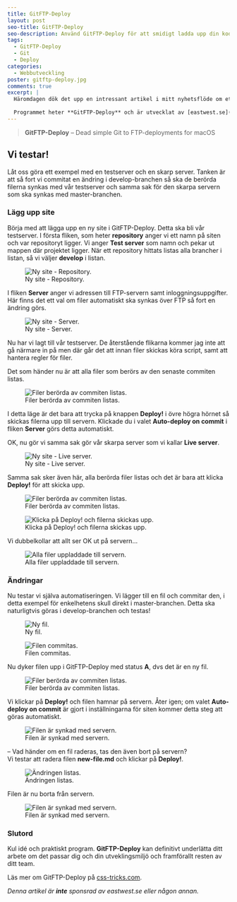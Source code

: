```yaml
---
title: GitFTP-Deploy
layout: post
seo-title: GitFTP-Deploy
seo-description: Använd GitFTP-Deploy för att smidigt ladda upp din kod.
tags:
  - GitFTP-Deploy
  - Git
  - Deploy
categories:
  - Webbutveckling
poster: gitftp-deploy.jpg
comments: true
excerpt: |
  Häromdagen dök det upp en intressant artikel i mitt nyhetsflöde om ett verktyg som lovar att automatiskt kolla en branch i ditt Git repository och synka de ändrade filerna via FTP.
  
  Programmet heter **GitFTP-Deploy** och är utvecklat av [eastwest.se](https://eastwest.se/apps/gitftpdeploy).
---
```




> **GitFTP-Deploy** – Dead simple Git to FTP-deployments for macOS

## Vi testar!

Låt oss göra ett exempel med en testserver och en skarp server. Tanken är att så fort vi commitat en ändring i develop-branchen så ska de berörda filerna synkas med vår testserver och samma sak för den skarpa servern som ska synkas med master-branchen.

### Lägg upp site

Börja med att lägga upp en ny site i GitFTP-Deploy. Detta ska bli vår testserver. I första fliken, som heter **repository** anger vi ett namn på siten och var repositoryt ligger. Vi anger **Test server** som namn och pekar ut mappen där projektet ligger. När ett repository hittats listas alla brancher i listan, så vi väljer **develop** i listan.

<figure>
  <img src="{{ site.root }}/assets/postfiles/gitftp-deploy/01.jpg" alt="Ny site - Repository." class="downscale" />
  <figcaption>Ny site - Repository.</figcaption>
</figure>

I fliken **Server** anger vi adressen till FTP-servern samt inloggningsuppgifter. Här finns det ett val om filer automatiskt ska synkas över FTP så fort en ändring görs.

<figure>
  <img src="{{ site.root }}/assets/postfiles/gitftp-deploy/02.jpg" alt="Ny site - Server." class="downscale" />
  <figcaption>Ny site - Server.</figcaption>
</figure>

Nu har vi lagt till vår testserver. De återstående flikarna kommer jag inte att gå närmare in på men där går det att innan filer skickas köra script, samt att hantera regler för filer.

Det som händer nu är att alla filer som berörs av den senaste commiten listas.

<figure>
  <img src="{{ site.root }}/assets/postfiles/gitftp-deploy/03.jpg" alt="Filer berörda av commiten listas." />
  <figcaption>Filer berörda av commiten listas.</figcaption>
</figure>

I detta läge är det bara att trycka på knappen **Deploy!** i övre högra hörnet så skickas filerna upp till servern. Klickade du i valet **Auto-deploy on commit** i fliken **Server** görs detta automatiskt.

OK, nu gör vi samma sak gör vår skarpa server som vi kallar **Live server**.

<figure>
  <img src="{{ site.root }}/assets/postfiles/gitftp-deploy/04.jpg" alt="Ny site - Live server." />
  <figcaption>Ny site - Live server.</figcaption>
</figure>

Samma sak sker även här, alla berörda filer listas och det är bara att klicka **Deploy!** för att skicka upp.

<figure>
  <img src="{{ site.root }}/assets/postfiles/gitftp-deploy/05.jpg" alt="Filer berörda av commiten listas." />
  <figcaption>Filer berörda av commiten listas.</figcaption>
</figure>

<figure>
  <img src="{{ site.root }}/assets/postfiles/gitftp-deploy/06.jpg" alt="Klicka på Deploy! och filerna skickas upp." />
  <figcaption>Klicka på Deploy! och filerna skickas upp.</figcaption>
</figure>

Vi dubbelkollar att allt ser OK ut på servern...

<figure>
  <img src="{{ site.root }}/assets/postfiles/gitftp-deploy/07.jpg" alt="Alla filer uppladdade till servern." />
  <figcaption>Alla filer uppladdade till servern.</figcaption>
</figure>

### Ändringar

Nu testar vi själva automatiseringen. Vi lägger till en fil och commitar den, i detta exempel för enkelhetens skull direkt i master-branchen. Detta ska naturligtvis göras i develop-branchen och testas!

<figure>
  <img src="{{ site.root }}/assets/postfiles/gitftp-deploy/08.jpg" alt="Ny fil." />
  <figcaption>Ny fil.</figcaption>
</figure>

<figure>
  <img src="{{ site.root }}/assets/postfiles/gitftp-deploy/09.jpg" alt="Filen commitas." />
  <figcaption>Filen commitas.</figcaption>
</figure>

Nu dyker filen upp i GitFTP-Deploy med status **A**, dvs det är en ny fil.

<figure>
  <img src="{{ site.root }}/assets/postfiles/gitftp-deploy/10.jpg" alt="Filer berörda av commiten listas." />
  <figcaption>Filer berörda av commiten listas.</figcaption>
</figure>

Vi klickar på **Deploy!** och filen hamnar på servern. Åter igen; om valet **Auto-deploy on commit** är gjort i inställningarna för siten kommer detta steg att göras automatiskt.

<figure>
  <img src="{{ site.root }}/assets/postfiles/gitftp-deploy/11.jpg" alt="Filen är synkad med servern." />
  <figcaption>Filen är synkad med servern.</figcaption>
</figure>

– Vad händer om en fil raderas, tas den även bort på servern?  
Vi testar att radera filen **new-file.md** och klickar på **Deploy!**.

<figure>
  <img src="{{ site.root }}/assets/postfiles/gitftp-deploy/12.jpg" alt="Ändringen listas." />
  <figcaption>Ändringen listas.</figcaption>
</figure>

Filen är nu borta från servern.

<figure>
  <img src="{{ site.root }}/assets/postfiles/gitftp-deploy/07.jpg" alt="Filen är synkad med servern." />
  <figcaption>Filen är synkad med servern.</figcaption>
</figure>

### Slutord

Kul idé och praktiskt program. **GitFTP-Deploy** kan definitivt underlätta ditt arbete om det passar dig och din utveklingsmiljö och framförallt resten av ditt team.

Läs mer om GitFTP-Deploy på [css-tricks.com](https://css-tricks.com/gitftp-deploy/).

_Denna artikel är **inte** sponsrad av eastwest.se eller någon annan._
